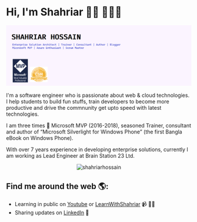 # Hi, I'm Shahriar 👋🏾 👩🏾‍💻

<img src="https://raw.githubusercontent.com/shahriarhossain/shahriarhossain/master/github-header-image-shahriar.png" alt="Banner that says Shahriar Hossain - Enterprise Solution Architect | Trainer | Consultant | Author | Blogger | Microsoft MVP | Azure Enthusiast | Scrum Master ">

I'm a software engineer who is passionate about web & cloud technologies. I help students to build fun stuffs, train developers to become more productive and drive the commnunity get upto speed with latest technologies.

I am three times 🌟 Microsoft MVP (2016-2018), seasoned Trainer, consultant and author of “Microsoft Silverlight for Windows Phone” (the first Bangla eBook on Windows Phone).

With over 7 years experience in developing enterprise solutions, currently I am working as Lead Engineer at Brain Station 23 Ltd. 

<p align="center">
    <img src="https://github-readme-stats.vercel.app/api?username=shahriarhossain&show_icons=true&theme=tokyonight" alt="shahriarhossain" />
</p>

## Find me around the web 🌎:
- Learning in public on <a href="https://www.youtube.com/goforshahriar">Youtube</a> or <a href="https://www.learnwithshahriar.wordpress.com">LearnWithShahriar</a> 📹 ✍🏾
- Sharing updates on <a href="https://www.linkedin.com/in/shahriarhossain/">LinkedIn</a> 💼
